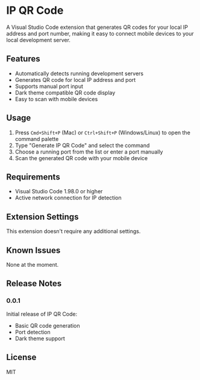 # IP QR Code

A Visual Studio Code extension that generates QR codes for your local IP address and port number, making it easy to connect mobile devices to your local development server.

## Features

- Automatically detects running development servers
- Generates QR code for local IP address and port
- Supports manual port input
- Dark theme compatible QR code display
- Easy to scan with mobile devices

## Usage

1. Press `Cmd+Shift+P` (Mac) or `Ctrl+Shift+P` (Windows/Linux) to open the command palette
2. Type "Generate IP QR Code" and select the command
3. Choose a running port from the list or enter a port manually
4. Scan the generated QR code with your mobile device

## Requirements

- Visual Studio Code 1.98.0 or higher
- Active network connection for IP detection

## Extension Settings

This extension doesn't require any additional settings.

## Known Issues

None at the moment.

## Release Notes

### 0.0.1

Initial release of IP QR Code:
- Basic QR code generation
- Port detection
- Dark theme support

## License

MIT
